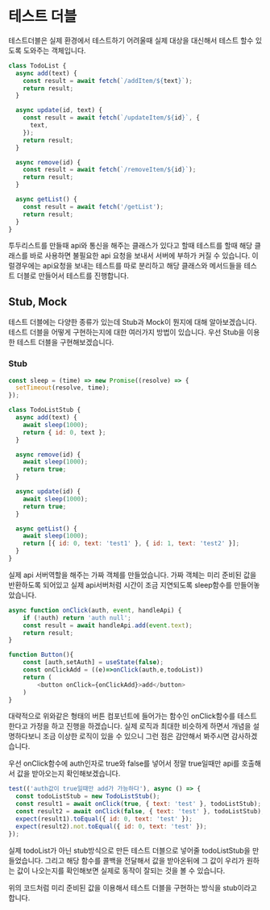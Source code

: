 # 테스트 더블
테스트더블은 실제 환경에서 테스트하기 어려울때 실제 대상을 대신해서 테스트 할수 있도록 도와주는 객체입니다.

```javascript
class TodoList {
  async add(text) {
    const result = await fetch(`/addItem/${text}`);
    return result;
  }

  async update(id, text) {
    const result = await fetch(`/updateItem/${id}`, {
      text,
    });
    return result;
  }

  async remove(id) {
    const result = await fetch(`/removeItem/${id}`);
    return result;
  }

  async getList() {
    const result = await fetch('/getList');
    return result;
  }
}
```
투두리스트를 만들때 api와 통신을 해주는 클래스가 있다고 할때 테스트를 할때 해당 클래스를 바로 사용하면 불필요한
api 요청을 보내서 서버에 부하가 커질 수 있습니다.
이럴경우에는 api요청을 보내는 테스트를 따로 분리하고 해당 클래스와 메서드들을 테스트 더블로 만들어서 테스트를 진행합니다.

## Stub, Mock
테스트 더블에는 다양한 종류가 있는데  Stub과 Mock이 뭔지에 대해 알아보겠습니다.
테스트 더블을 어떻게 구현하는지에 대한 여러가지 방법이 있습니다. 우선 Stub을 이용한 테스트 더블을 구현해보겠습니다.

### Stub
```javascript
const sleep = (time) => new Promise((resolve) => {
  setTimeout(resolve, time);
});

class TodoListStub {
  async add(text) {
    await sleep(1000);
    return { id: 0, text };
  }

  async remove(id) {
    await sleep(1000);
    return true;
  }

  async update(id) {
    await sleep(1000);
    return true;
  }

  async getList() {
    await sleep(1000);
    return [{ id: 0, text: 'test1' }, { id: 1, text: 'test2' }];
  }
}
```
실제 api 서버역할을 해주는 가짜 객체를 만들었습니다. 가짜 객체는 미리 준비된 값을 반환하도록 되어있고
실제 api서버처럼 시간이 조금 지연되도록 sleep함수를 만들어놓았습니다.
```javascript
async function onClick(auth, event, handleApi) {
    if (!auth) return 'auth null';
    const result = await handleApi.add(event.text);
    return result;
}

function Button(){
    const [auth,setAuth] = useState(false);
    const onClickAdd = ((e)=>onClick(auth,e,todoList))
    return (
        <button onClick={onClickAdd}>add</button>  
    )
}
```
대략적으로 위와같은 형태의 버튼 컴포넌트에 들어가는 함수인 onClick함수를 테스트 한다고 가정을 하고 진행을 하겠습니다. 실제 로직과 최대한 비슷하게 하면서
개념을 설명하다보니 조금 이상한 로직이 있을 수 있으니 그런 점은 감안해서 봐주시면 감사하겠습니다.

우선 onClick함수에 auth인자로 true와 false를 넣어서 정말 true일때만 api를 호출해서 값을 받아오는지 확인해보겠습니다.
```javascript
test(('auth값이 true일때만 add가 가능하다'), async () => {
  const todoListStub = new TodoListStub();
  const result1 = await onClick(true, { text: 'test' }, todoListStub);
  const result2 = await onClick(false, { text: 'test' }, todoListStub);
  expect(result1).toEqual({ id: 0, text: 'test' });
  expect(result2).not.toEqual({ id: 0, text: 'test' });
});
```
실제 todoList가 아닌 stub방식으로 만든 테스트 더블으로 넣어줄 todoListStub을 만들었습니다. 그리고 해당 함수를 콜백을 전달해서 값을 받아온뒤에
그 값이 우리가 원하는 값이 나오는지를 확인해보면 실제로 동작이 잘되는 것을 볼 수 있습니다.


위의 코드처럼 미리 준비된 값을 이용해서 테스트 더블을 구현하는 방식을 stub이라고 합니다. 

